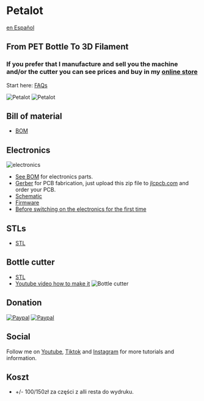 # Petalot

[en Español](https://github.com/function3d/petalot/blob/master/LEEME.md)

## From PET Bottle To 3D Filament

### If you prefer that I manufacture and sell you the machine and/or the cutter you can see prices and buy in my [online store](https://function3d.xyz/shop/) ###

Start here: [FAQs](https://function3d.xyz/)

![Petalot](https://media.printables.com/media/prints/768657/images/5981899_e2213b92-ea05-45aa-b2a0-d09c3b89ab01_5064c29f-d677-434f-a3f0-bcc99cecfa07/thumbs/inside/1920x1440/jpg/img_20230926_111523-scaled.webp)
![Petalot](https://media.printables.com/media/prints/768657/images/5981900_c73e3c49-8ff8-4cf6-8fbb-524eb7140379_8f15c03f-d751-4d3e-a7f3-eed43117af80/thumbs/inside/1920x1440/jpg/img_20230926_111511-scaled.webp)

## Bill of material
 - [BOM](https://github.com/function3d/petalot/blob/master/BOM.md)

## Electronics

![electronics](https://function3d.xyz/wp-content/uploads/2023/08/IMG20230803213235.jpg)
 - [See BOM](https://github.com/function3d/petalot/blob/master/BOM.md) for electronics parts.
 - [Gerber](https://github.com/function3d/petalot/raw/master/Schematic/Gerber_v1.1_2023-01-02.zip) for PCB fabrication, just upload this zip file to [jlcpcb.com](https://jlcpcb.com/?from=FUNC) and order your PCB.
 - [Schematic](https://github.com/function3d/petalot/tree/master/Schematic)
 - [Firmware](https://github.com/function3d/petalot/tree/master/Firmware)
 - [Before switching on the electronics for the first time](https://github.com/function3d/petalot/blob/5b1d409dda7f66e7040381943212c45b0bf8b62b/before%20you%20switching%20on%20the%20electronics.md)
## STLs
 - [STL](https://www.printables.com/model/768657-petalot-plastic-bottles-into-3d-filament)
	 
## Bottle cutter
 - [STL](https://www.printables.com/model/724421-bottle-cutter-with-variable-cutting-guide-no-blade)
 - [Youtube video how to make it](https://youtu.be/hEdDhRgakms)
![Bottle cutter](https://media.printables.com/media/prints/724421/images/5749242_074b26ee-33c9-40a0-9510-5339837a0272_5f533519-88cf-4d6f-8295-58a2367b1ab2/thumbs/inside/1280x960/jpg/img_20240116_132113_crop.webp)

## Donation
  [![Paypal](https://www.paypalobjects.com/en_US/i/btn/btn_donate_LG.gif)](https://www.paypal.com/donate/?hosted_button_id=CESEXLEFEU65Q)
  [![Paypal](https://i.imgur.com/SEshqeh.png)](https://www.paypal.com/donate/?hosted_button_id=CESEXLEFEU65Q)

## Social
  Follow me on [Youtube](https://www.youtube.com/channel/UC4UBuZ5YRTo5XYFUxdkmqkg), [Tiktok](https://www.tiktok.com/@function.3d) and [Instagram](https://www.instagram.com/function.3d/) for more tutorials and information.



## Koszt 
- +/- 100/150zł  za części z alli resta do wydruku.
